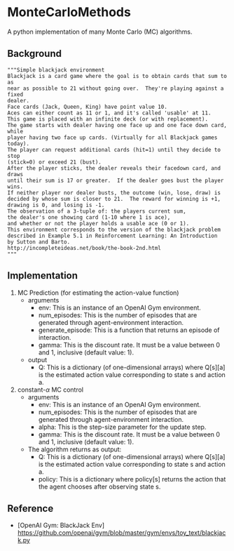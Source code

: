 # MonteCarloMethods
A python implementation of many Monte Carlo (MC) algorithms.

## Background
    """Simple blackjack environment
    Blackjack is a card game where the goal is to obtain cards that sum to as
    near as possible to 21 without going over.  They're playing against a fixed
    dealer.
    Face cards (Jack, Queen, King) have point value 10.
    Aces can either count as 11 or 1, and it's called 'usable' at 11.
    This game is placed with an infinite deck (or with replacement).
    The game starts with dealer having one face up and one face down card, while
    player having two face up cards. (Virtually for all Blackjack games today).
    The player can request additional cards (hit=1) until they decide to stop
    (stick=0) or exceed 21 (bust).
    After the player sticks, the dealer reveals their facedown card, and draws
    until their sum is 17 or greater.  If the dealer goes bust the player wins.
    If neither player nor dealer busts, the outcome (win, lose, draw) is
    decided by whose sum is closer to 21.  The reward for winning is +1,
    drawing is 0, and losing is -1.
    The observation of a 3-tuple of: the players current sum,
    the dealer's one showing card (1-10 where 1 is ace),
    and whether or not the player holds a usable ace (0 or 1).
    This environment corresponds to the version of the blackjack problem
    described in Example 5.1 in Reinforcement Learning: An Introduction
    by Sutton and Barto.
    http://incompleteideas.net/book/the-book-2nd.html
    """

## Implementation 
1. MC Prediction (for estimating the action-value function)
    - arguments  
        - env: This is an instance of an OpenAI Gym environment.
        - num_episodes: This is the number of episodes that are generated through agent-environment interaction.
        - generate_episode: This is a function that returns an episode of interaction.
        - gamma: This is the discount rate. It must be a value between 0 and 1, inclusive (default value: 1).
    - output 
        - Q: This is a dictionary (of one-dimensional arrays) where Q[s][a] is the estimated action value corresponding to state s and action a.
2. constant-$\alpha$ MC control
    - arguments
        - env: This is an instance of an OpenAI Gym environment.
        - num_episodes: This is the number of episodes that are generated through agent-environment interaction.
        - alpha: This is the step-size parameter for the update step.
        - gamma: This is the discount rate. It must be a value between 0 and 1, inclusive (default value: 1).
    - The algorithm returns as output:
        - Q: This is a dictionary (of one-dimensional arrays) where Q[s][a] is the estimated action value corresponding to state s and action a.
        - policy: This is a dictionary where policy[s] returns the action that the agent chooses after observing state s.


## Reference 
- [OpenAI Gym: BlackJack Env] https://github.com/openai/gym/blob/master/gym/envs/toy_text/blackjack.py

